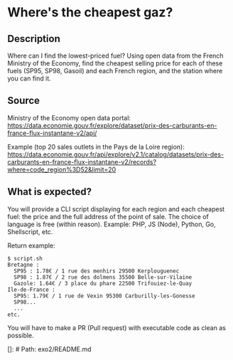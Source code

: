 
# Where's the cheapest gaz?

## Description

Where can I find the lowest-priced fuel? Using open data from the French Ministry of the Economy, find the cheapest selling price for each of these fuels (SP95, SP98, Gasoil) and each French region, and the station where you can find it.

## Source

Ministry of the Economy open data portal: <https://data.economie.gouv.fr/explore/dataset/prix-des-carburants-en-france-flux-instantane-v2/api/>

Example (top 20 sales outlets in the Pays de la Loire region): <https://data.economie.gouv.fr/api/explore/v2.1/catalog/datasets/prix-des-carburants-en-france-flux-instantane-v2/records?where=code_region%3D52&limit=20>

## What is expected?

You will provide a CLI script displaying for each region and each cheapest fuel: the price and the full address of the point of sale.
The choice of language is free (within reason). Example: PHP, JS (Node), Python, Go, Shellscript, etc.

Return example:

```shell
$ script.sh
Bretagne :
  SP95 : 1.78€ / 1 rue des menhirs 29500 Kerplouguenec
  SP98 : 1.87€ / 2 rue des dolmens 35500 Belle-sur-Vilaine
  Gazole: 1.64€ / 3 place du phare 22500 Trifouiez-le-Quay
Ile-de-France :
  SP95: 1.79€ / 1 rue de Vexin 95300 Carburilly-les-Gonesse
  SP98...
  ...
etc.
```

You will have to make a PR (Pull request) with executable code as clean as possible.

[]: # Path: exo2/README.md
